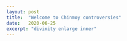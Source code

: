 ```yaml
---
layout: post
title:  "Welcome to Chinmoy controversies"
date:   2020-06-25
excerpt: "divinity enlarge inner"
---
```

